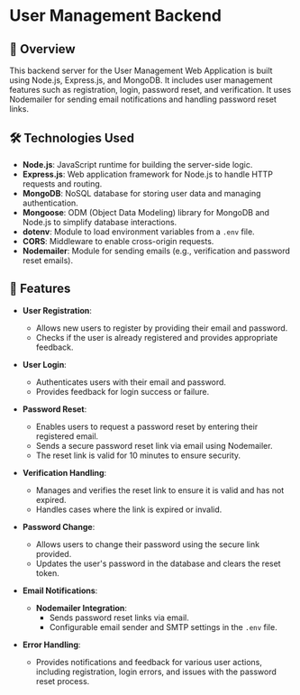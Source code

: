 # User Management Backend

## 🌟 Overview

This backend server for the User Management Web Application is built using Node.js, Express.js, and MongoDB. It includes user management features such as registration, login, password reset, and verification. It uses Nodemailer for sending email notifications and handling password reset links.

## 🛠 Technologies Used

- **Node.js**: JavaScript runtime for building the server-side logic.
- **Express.js**: Web application framework for Node.js to handle HTTP requests and routing.
- **MongoDB**: NoSQL database for storing user data and managing authentication.
- **Mongoose**: ODM (Object Data Modeling) library for MongoDB and Node.js to simplify database interactions.
- **dotenv**: Module to load environment variables from a `.env` file.
- **CORS**: Middleware to enable cross-origin requests.
- **Nodemailer**: Module for sending emails (e.g., verification and password reset emails).

## 🚀 Features

- **User Registration**: 
  - Allows new users to register by providing their email and password.
  - Checks if the user is already registered and provides appropriate feedback.

- **User Login**:
  - Authenticates users with their email and password.
  - Provides feedback for login success or failure.

- **Password Reset**:
  - Enables users to request a password reset by entering their registered email.
  - Sends a secure password reset link via email using Nodemailer.
  - The reset link is valid for 10 minutes to ensure security.

- **Verification Handling**:
  - Manages and verifies the reset link to ensure it is valid and has not expired.
  - Handles cases where the link is expired or invalid.

- **Password Change**:
  - Allows users to change their password using the secure link provided.
  - Updates the user's password in the database and clears the reset token.

- **Email Notifications**:
  - **Nodemailer Integration**:
    - Sends password reset links via email.
    - Configurable email sender and SMTP settings in the `.env` file.

- **Error Handling**:
  - Provides notifications and feedback for various user actions, including registration, login errors, and issues with the password reset process.